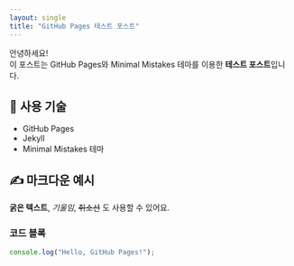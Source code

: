 ```yaml
---
layout: single
title: "GitHub Pages 테스트 포스트"
---
```


안녕하세요!  
이 포스트는 GitHub Pages와 Minimal Mistakes 테마를 이용한 **테스트 포스트**입니다.

## 🔧 사용 기술
- GitHub Pages
- Jekyll
- Minimal Mistakes 테마

## ✍️ 마크다운 예시
**굵은 텍스트**, *기울임*, ~~취소선~~ 도 사용할 수 있어요.

### 코드 블록
```js
console.log("Hello, GitHub Pages!");
```
